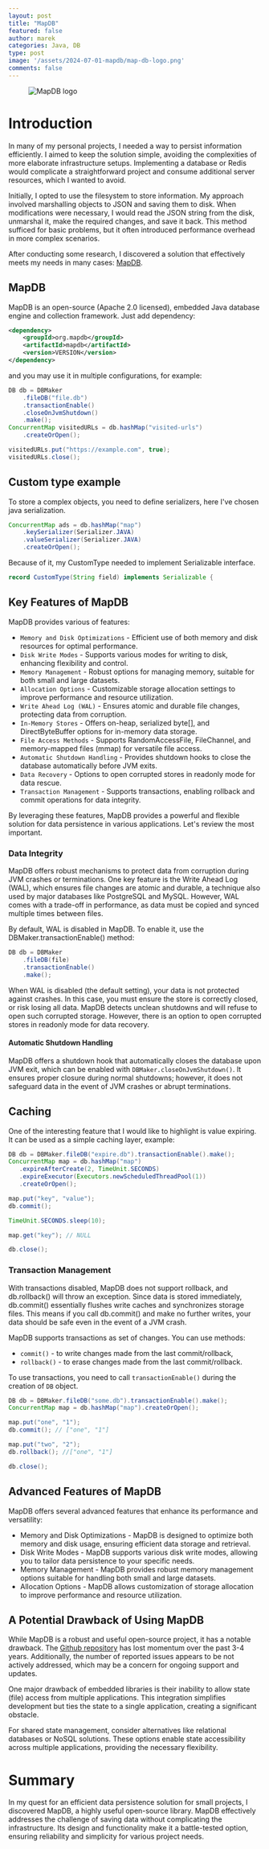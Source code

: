 ```yaml
---
layout: post
title: "MapDB"
featured: false
author: marek
categories: Java, DB
type: post
image: '/assets/2024-07-01-mapdb/map-db-logo.png'
comments: false
---
```


<figure>
  <img src="/assets/2024-07-01-mapdb/map-db-logo.png" alt="MapDB logo" />
</figure>

# Introduction

In many of my personal projects, I needed a way to persist information efficiently. 
I aimed to keep the solution simple, avoiding the complexities of more elaborate infrastructure setups.
Implementing a database or Redis would complicate a straightforward project and consume additional server resources, 
which I wanted to avoid.

Initially, I opted to use the filesystem to store information. 
My approach involved marshalling objects to JSON and saving them to disk. When modifications were necessary, 
I would read the JSON string from the disk, unmarshal it, make the required changes, and save it back. 
This method sufficed for basic problems, but it often introduced performance overhead in more complex scenarios.

After conducting some research, I discovered a solution that effectively meets my needs
in many cases: [MapDB](https://mapdb.org/).

## MapDB
MapDB is an open-source (Apache 2.0 licensed), embedded Java database engine and collection framework.
Just add dependency:
```xml
<dependency>
    <groupId>org.mapdb</groupId>
    <artifactId>mapdb</artifactId>
    <version>VERSION</version>
</dependency>
```
and you may use it in multiple configurations, for example:
```java
DB db = DBMaker
    .fileDB("file.db")
    .transactionEnable()
    .closeOnJvmShutdown()
    .make();
ConcurrentMap visitedURLs = db.hashMap("visited-urls")
    .createOrOpen();

visitedURLs.put("https://example.com", true);
visitedURLs.close();
```

## Custom type example
To store a complex objects, you need to define serializers, 
here I've chosen java serialization.

```java
ConcurrentMap ads = db.hashMap("map")
    .keySerializer(Serializer.JAVA)
    .valueSerializer(Serializer.JAVA)
    .createOrOpen();
```
Because of it, my CustomType needed to implement Serializable interface.

```java
record CustomType(String field) implements Serializable {
```

## Key Features of MapDB

MapDB provides various of features: 
* `Memory and Disk Optimizations` - Efficient use of both memory and disk resources for optimal performance.
* `Disk Write Modes` - Supports various modes for writing to disk, enhancing flexibility and control.
* `Memory Management` - Robust options for managing memory, suitable for both small and large datasets.
* `Allocation Options` - Customizable storage allocation settings to improve performance and resource utilization.
* `Write Ahead Log (WAL)` - Ensures atomic and durable file changes, protecting data from corruption.
* `In-Memory Stores`  - Offers on-heap, serialized byte[], and DirectByteBuffer options for in-memory data storage.
* `File Access Methods` - Supports RandomAccessFile, FileChannel, and memory-mapped files (mmap) for versatile file access.
* `Automatic Shutdown Handling` - Provides shutdown hooks to close the database automatically before JVM exits.
* `Data Recovery` - Options to open corrupted stores in readonly mode for data rescue.
* `Transaction Management` - Supports transactions, enabling rollback and commit operations for data integrity.

By leveraging these features, MapDB provides a powerful and flexible solution for data persistence in various applications.
Let's review the most important.

### Data Integrity
MapDB offers robust mechanisms to protect data from corruption during JVM crashes or terminations.
One key feature is the Write Ahead Log (WAL), which ensures file changes are atomic and durable, 
a technique also used by major databases like PostgreSQL and MySQL. 
However, WAL comes with a trade-off in performance, as data must be copied and synced multiple times between files.

By default, WAL is disabled in MapDB. To enable it, use the DBMaker.transactionEnable() method:

```Java
DB db = DBMaker
    .fileDB(file)
    .transactionEnable()
    .make();
```

When WAL is disabled (the default setting), your data is not protected against crashes. 
In this case, you must ensure the store is correctly closed, or risk losing all data. 
MapDB detects unclean shutdowns and will refuse to open such corrupted storage. 
However, there is an option to open corrupted stores in readonly mode for data recovery.

#### Automatic Shutdown Handling

MapDB offers a shutdown hook that automatically closes the database upon JVM exit,
which can be enabled with `DBMaker.closeOnJvmShutdown()`. It ensures proper closure during normal shutdowns; 
however, it does not safeguard data in the event of JVM crashes or abrupt terminations.

## Caching 
One of the interesting feature that I would like to highlight is value expiring. 
It can be used as a simple caching layer, example: 

```java
DB db = DBMaker.fileDB("expire.db").transactionEnable().make();
ConcurrentMap map = db.hashMap("map")
   .expireAfterCreate(2, TimeUnit.SECONDS)
   .expireExecutor(Executors.newScheduledThreadPool(1))
   .createOrOpen();

map.put("key", "value");
db.commit();

TimeUnit.SECONDS.sleep(10);

map.get("key"); // NULL

db.close();
```

### Transaction Management

With transactions disabled, MapDB does not support rollback, and db.rollback() will throw an exception. 
Since data is stored immediately, db.commit() essentially flushes write caches and synchronizes storage files.
This means if you call db.commit() and make no further writes, 
your data should be safe even in the event of a JVM crash.

MapDB supports transactions as set of changes. You can use methods:
* `commit()` - to write changes made from the last commit/rollback,
* `rollback()` - to erase changes made from the last commit/rollback.

To use transactions, you need to call `transactionEnable()` during the creation of `DB` object.

```java
DB db = DBMaker.fileDB("some.db").transactionEnable().make();
ConcurrentMap map = db.hashMap("map").createOrOpen();

map.put("one", "1");
db.commit(); // ["one", "1"]

map.put("two", "2");
db.rollback(); //["one", "1"]

db.close();
```

## Advanced Features of MapDB

MapDB offers several advanced features that enhance its performance and versatility:
* Memory and Disk Optimizations - MapDB is designed to optimize both memory and disk usage, 
ensuring efficient data storage and retrieval.
* Disk Write Modes - MapDB supports various disk write modes, allowing you to tailor data persistence to your specific needs.
* Memory Management - MapDB provides robust memory management options suitable for handling both small and large datasets.
* Allocation Options - MapDB allows customization of storage allocation to improve performance and resource utilization.

## A Potential Drawback of Using MapDB
While MapDB is a robust and useful open-source project, it has a notable drawback. 
The [Github repository](https://github.com/jankotek/mapdb) has lost momentum over the past 3-4 years. 
Additionally, the number of reported issues appears to be not actively addressed, 
which may be a concern for ongoing support and updates.

One major drawback of embedded libraries is their inability to allow state (file) access from multiple applications.
This integration simplifies development but ties the state to a single application, creating a significant obstacle.

For shared state management, consider alternatives like relational databases or NoSQL solutions.
These options enable state accessibility across multiple applications, providing the necessary flexibility.

# Summary 
In my quest for an efficient data persistence solution for small projects, 
I discovered MapDB, a highly useful open-source library. 
MapDB effectively addresses the challenge of saving data without complicating the infrastructure.
Its design and functionality make it a battle-tested option, 
ensuring reliability and simplicity for various project needs.
